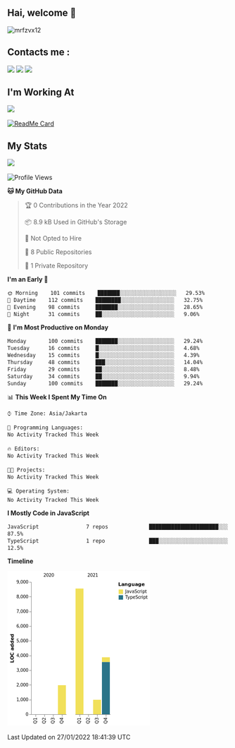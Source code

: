 ## Hai, welcome :wave:

![mrfzvx12](https://github.com/mrfzvx12.png?size=5000)

## Contacts me :

<p>
<a href="http://wa.me/6282223014661" target="blank"><img src="https://img.shields.io/badge/Whatsapp-30302f?style=social&logo=whatsapp" /></a>
<a href="http://www.instagram.com/mrf.zvx/" target="blank"><img src="https://img.shields.io/badge/Instagram-30302f?style=social&logo=instagram" /></a>
<a href="https://www.facebook.com/profile.php?id=100028409167054" target="blank"><img src="https://img.shields.io/badge/Facebook-30302f?style=social&logo=facebook" /></a>
</p>

<h2>I'm Working At</h2>

<img src="https://user-images.githubusercontent.com/72728486/104811327-36bc1300-582d-11eb-80f9-7c39c9b99e62.gif" width="120">

[![ReadMe Card](https://github-readme-stats.vercel.app/api/pin/?username=mrfzvx12&repo=whatsapp-bot&theme=buefy)](https://github.com/mrfzvx12/termux-whatsapp-bot)

## My Stats

<img height="180em" src="https://github-readme-stats.vercel.app/api?username=mrfzvx12&show_icons=true&hide_border=true&&count_private=true&include_all_commits=true" />

<!--START_SECTION:waka-->
![Profile Views](http://img.shields.io/badge/Profile%20Views-7-blue)

**🐱 My GitHub Data** 

> 🏆 0 Contributions in the Year 2022
 > 
> 📦 8.9 kB Used in GitHub's Storage 
 > 
> 🚫 Not Opted to Hire
 > 
> 📜 8 Public Repositories 
 > 
> 🔑 1 Private Repository 
 > 
**I'm an Early 🐤** 

```text
🌞 Morning    101 commits    ███████░░░░░░░░░░░░░░░░░░   29.53% 
🌆 Daytime    112 commits    ████████░░░░░░░░░░░░░░░░░   32.75% 
🌃 Evening    98 commits     ███████░░░░░░░░░░░░░░░░░░   28.65% 
🌙 Night      31 commits     ██░░░░░░░░░░░░░░░░░░░░░░░   9.06%

```
📅 **I'm Most Productive on Monday** 

```text
Monday       100 commits    ███████░░░░░░░░░░░░░░░░░░   29.24% 
Tuesday      16 commits     █░░░░░░░░░░░░░░░░░░░░░░░░   4.68% 
Wednesday    15 commits     █░░░░░░░░░░░░░░░░░░░░░░░░   4.39% 
Thursday     48 commits     ███░░░░░░░░░░░░░░░░░░░░░░   14.04% 
Friday       29 commits     ██░░░░░░░░░░░░░░░░░░░░░░░   8.48% 
Saturday     34 commits     ██░░░░░░░░░░░░░░░░░░░░░░░   9.94% 
Sunday       100 commits    ███████░░░░░░░░░░░░░░░░░░   29.24%

```


📊 **This Week I Spent My Time On** 

```text
⌚︎ Time Zone: Asia/Jakarta

💬 Programming Languages: 
No Activity Tracked This Week

🔥 Editors: 
No Activity Tracked This Week

🐱‍💻 Projects: 
No Activity Tracked This Week

💻 Operating System: 
No Activity Tracked This Week

```

**I Mostly Code in JavaScript** 

```text
JavaScript               7 repos             ██████████████████████░░░   87.5% 
TypeScript               1 repo              ███░░░░░░░░░░░░░░░░░░░░░░   12.5%

```


**Timeline**

![Chart not found](https://raw.githubusercontent.com/mrfzvx12/mrfzvx12/main/charts/bar_graph.png) 


 Last Updated on 27/01/2022 18:41:39 UTC
<!--END_SECTION:waka-->
